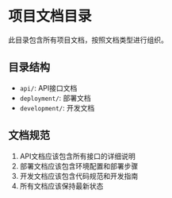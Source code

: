 # 项目文档目录

此目录包含所有项目文档，按照文档类型进行组织。

## 目录结构

- `api/`: API接口文档
- `deployment/`: 部署文档
- `development/`: 开发文档

## 文档规范

1. API文档应该包含所有接口的详细说明
2. 部署文档应该包含环境配置和部署步骤
3. 开发文档应该包含代码规范和开发指南
4. 所有文档应该保持最新状态